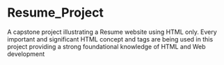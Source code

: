 # Resume_Project
A capstone project illustrating a Resume website using HTML only. Every important and significant HTML concept and tags are being used in this project providing a strong foundational knowledge of HTML and Web development
